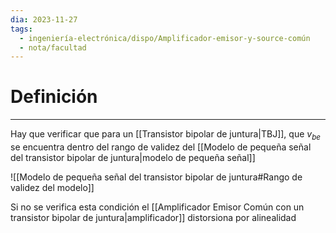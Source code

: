 ```yaml
---
dia: 2023-11-27
tags:
  - ingeniería-electrónica/dispo/Amplificador-emisor-y-source-común
  - nota/facultad
---
```

# Definición
---
Hay que verificar que para un [[Transistor bipolar de juntura|TBJ]], que $v_{be}$ se encuentra dentro del rango de validez del [[Modelo de pequeña señal del transistor bipolar de juntura|modelo de pequeña señal]]

![[Modelo de pequeña señal del transistor bipolar de juntura#Rango de validez del modelo]]

Si no se verifica esta condición el [[Amplificador Emisor Común con un transistor bipolar de juntura|amplificador]] distorsiona por alinealidad